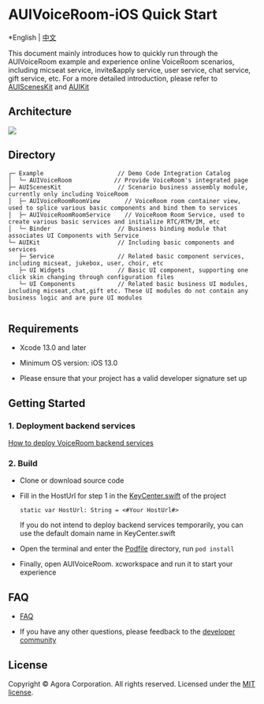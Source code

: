 # AUIVoiceRoom-iOS Quick Start

*English | [中文](README_zh.md)

This document mainly introduces how to quickly run through the AUIVoiceRoom example  and experience online VoiceRoom scenarios, including micseat service, invite&apply service, user service, chat service, gift service, etc. For a more detailed introduction, please refer to [AUIScenesKit](../AScenesKit/README.md) and [AUIKit](https://github.com/AgoraIO-Community/AUIKit/tree/main/iOS)

## Architecture
![](https://fullapp.oss-cn-beijing.aliyuncs.com/uikit/readme/uikit_structure_chart_voicechat_0.3.0.png)

## Directory
```
┌─ Example                     // Demo Code Integration Catalog
│  └─ AUIVoiceRoom            // Provide VoiceRoom's integrated page
├─ AUIScenesKit                // Scenario business assembly module, currently only including VoiceRoom
│  ├─ AUIVoiceRoomRoomView       // VoiceRoom room container view, used to splice various basic components and bind them to services
│  ├─ AUIVoiceRoomRoomService    // VoiceRoom Room Service, used to create various basic services and initialize RTC/RTM/IM, etc
│  └─ Binder                   // Business binding module that associates UI Components with Service
└─ AUIKit                      // Including basic components and services
   ├─ Service                  // Related basic component services, including micseat, jukebox, user, choir, etc
   ├─ UI Widgets               // Basic UI component, supporting one click skin changing through configuration files
   └─ UI Components            // Related basic business UI modules, including micseat,chat,gift etc. These UI modules do not contain any business logic and are pure UI modules
   
```

## Requirements

- Xcode 13.0 and later

- Minimum OS version: iOS 13.0

- Please ensure that your project has a valid developer signature set up


## Getting Started

### 1. Deployment backend services

[How to deploy VoiceRoom backend services](../../backend)

### 2. Build
- Clone or download  source code
- Fill in the HostUrl for step 1 in the [KeyCenter.swift](AUIVoiceRoom/KeyCenter.swift) of the project
  ```
  static var HostUrl: String = <#Your HostUrl#>
  ```
  If you do not intend to deploy backend services temporarily, you can use the default domain name in KeyCenter.swift

- Open the terminal and enter the [Podfile](Podfile) directory, run `pod install`

- Finally, open AUIVoiceRoom. xcworkspace and run it to start your experience


## FAQ

- [FAQ](VoiceRoomFAQ.md)

- If you have any other questions, please feedback to the [developer community](https://www.rtcdeveloper.cn/cn/community/discussion/0)


## License

Copyright © Agora Corporation. All rights reserved.
Licensed under the [MIT license](LICENSE).
